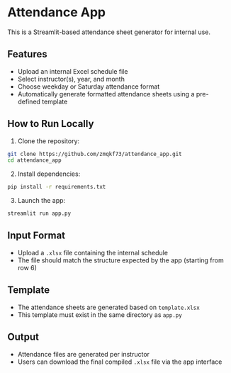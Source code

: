 # Attendance App

This is a Streamlit-based attendance sheet generator for internal use.

## Features
- Upload an internal Excel schedule file
- Select instructor(s), year, and month
- Choose weekday or Saturday attendance format
- Automatically generate formatted attendance sheets using a pre-defined template

## How to Run Locally

1. Clone the repository:
```bash
git clone https://github.com/zmqkf73/attendance_app.git
cd attendance_app
```

2. Install dependencies:
```bash
pip install -r requirements.txt
```

3. Launch the app:
```bash
streamlit run app.py
```

## Input Format
- Upload a `.xlsx` file containing the internal schedule
- The file should match the structure expected by the app (starting from row 6)

## Template
- The attendance sheets are generated based on `template.xlsx`
- This template must exist in the same directory as `app.py`

## Output
- Attendance files are generated per instructor
- Users can download the final compiled `.xlsx` file via the app interface
